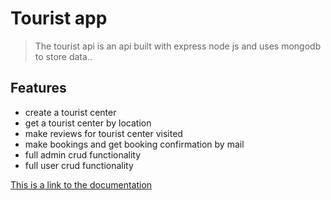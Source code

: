 # Tourist app


> The tourist api is an api built with express node js and uses mongodb to store data..

## Features

- create a tourist center
- get a tourist center by location
- make reviews for tourist center visited
- make bookings and get booking confirmation by mail
- full admin crud functionality
- full user crud functionality


[This is a link to the documentation]([https://www.genome.gov](https://documenter.getpostman.com/view/20496357/VUqoPdPT)/)
